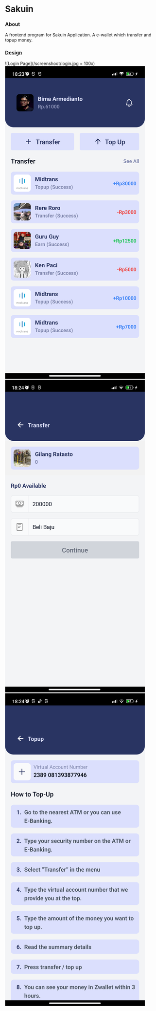 # Sakuin

### About
A frontend program for Sakuin Application.
A e-wallet which transfer and topup money.

### [Design](https://www.figma.com/file/9h19u8PoQbeaXpSPaOCqY9/Zwallet---Client?node-id=0%3A1)
![Login Page](/screenshoot/login.jpg = 100x)
![Home Page](/screenshoot/home.jpg)
![Transfer Page](/screenshoot/transfer.jpg)
![Topup Page](/screenshoot/topup.jpg)